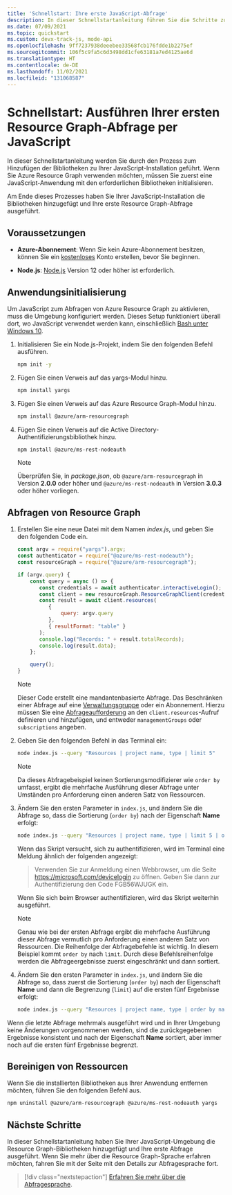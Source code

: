 ```yaml
---
title: 'Schnellstart: Ihre erste JavaScript-Abfrage'
description: In dieser Schnellstartanleitung führen Sie die Schritte zum Aktivieren der Resource Graph-Bibliothek für JavaScript und zum Ausführen Ihrer ersten Abfrage aus.
ms.date: 07/09/2021
ms.topic: quickstart
ms.custom: devx-track-js, mode-api
ms.openlocfilehash: 9ff7237938deeebee33568fcb176fdde1b2275ef
ms.sourcegitcommit: 106f5c9fa5c6d3498dd1cfe63181a7ed4125ae6d
ms.translationtype: HT
ms.contentlocale: de-DE
ms.lasthandoff: 11/02/2021
ms.locfileid: "131068587"
---
```

# <a name="quickstart-run-your-first-resource-graph-query-using-javascript"></a>Schnellstart: Ausführen Ihrer ersten Resource Graph-Abfrage per JavaScript

In dieser Schnellstartanleitung werden Sie durch den Prozess zum Hinzufügen der Bibliotheken zu Ihrer JavaScript-Installation geführt. Wenn Sie Azure Resource Graph verwenden möchten, müssen Sie zuerst eine JavaScript-Anwendung mit den erforderlichen Bibliotheken initialisieren.

Am Ende dieses Prozesses haben Sie Ihrer JavaScript-Installation die Bibliotheken hinzugefügt und Ihre erste Resource Graph-Abfrage ausgeführt.

## <a name="prerequisites"></a>Voraussetzungen

- **Azure-Abonnement**: Wenn Sie kein Azure-Abonnement besitzen, können Sie ein [kostenloses](https://azure.microsoft.com/free/) Konto erstellen, bevor Sie beginnen.

- **Node.js**: [Node.js](https://nodejs.org/) Version 12 oder höher ist erforderlich.

## <a name="application-initialization"></a>Anwendungsinitialisierung

Um JavaScript zum Abfragen von Azure Resource Graph zu aktivieren, muss die Umgebung konfiguriert werden. Dieses Setup funktioniert überall dort, wo JavaScript verwendet werden kann, einschließlich [Bash unter Windows 10](/windows/wsl/install-win10).

1. Initialisieren Sie ein Node.js-Projekt, indem Sie den folgenden Befehl ausführen.

   ```bash
   npm init -y
   ```

1. Fügen Sie einen Verweis auf das yargs-Modul hinzu.

   ```bash
   npm install yargs
   ```

1. Fügen Sie einen Verweis auf das Azure Resource Graph-Modul hinzu.

   ```bash
   npm install @azure/arm-resourcegraph
   ```

1. Fügen Sie einen Verweis auf die Active Directory-Authentifizierungsbibliothek hinzu.

   ```bash
   npm install @azure/ms-rest-nodeauth
   ```

   > [!NOTE]
   > Überprüfen Sie, in _package.json_, ob `@azure/arm-resourcegraph` in Version **2.0.0** oder höher und `@azure/ms-rest-nodeauth` in Version **3.0.3** oder höher vorliegen.

## <a name="query-the-resource-graph"></a>Abfragen von Resource Graph

1. Erstellen Sie eine neue Datei mit dem Namen _index.js_, und geben Sie den folgenden Code ein.

   ```javascript
   const argv = require("yargs").argv;
   const authenticator = require("@azure/ms-rest-nodeauth");
   const resourceGraph = require("@azure/arm-resourcegraph");

   if (argv.query) {
       const query = async () => {
          const credentials = await authenticator.interactiveLogin();
          const client = new resourceGraph.ResourceGraphClient(credentials);
          const result = await client.resources(
             {
                 query: argv.query
             },
             { resultFormat: "table" }
          );
          console.log("Records: " + result.totalRecords);
          console.log(result.data);
       };

       query();
   }
   ```

   > [!NOTE]
   > Dieser Code erstellt eine mandantenbasierte Abfrage. Das Beschränken einer Abfrage auf eine [Verwaltungsgruppe](../management-groups/overview.md) oder ein Abonnement. Hierzu müssen Sie eine [Abfrageaufforderung](/javascript/api/@azure/arm-resourcegraph/queryrequest) an den `client.resources`-Aufruf definieren und hinzufügen, und entweder `managementGroups` oder `subscriptions` angeben.

1. Geben Sie den folgenden Befehl in das Terminal ein:

   ```bash
   node index.js --query "Resources | project name, type | limit 5"
   ```

   > [!NOTE]
   > Da dieses Abfragebeispiel keinen Sortierungsmodifizierer wie `order by` umfasst, ergibt die mehrfache Ausführung dieser Abfrage unter Umständen pro Anforderung einen anderen Satz von Ressourcen.

1. Ändern Sie den ersten Parameter in `index.js`, und ändern Sie die Abfrage so, dass die Sortierung (`order by`) nach der Eigenschaft **Name** erfolgt:

   ```bash
   node index.js --query "Resources | project name, type | limit 5 | order by name asc"
   ```

   Wenn das Skript versucht, sich zu authentifizieren, wird im Terminal eine Meldung ähnlich der folgenden angezeigt:

   > Verwenden Sie zur Anmeldung einen Webbrowser, um die Seite https://microsoft.com/devicelogin zu öffnen. Geben Sie dann zur Authentifizierung den Code FGB56WJUGK ein.

   Wenn Sie sich beim Browser authentifizieren, wird das Skript weiterhin ausgeführt.

   > [!NOTE]
   > Genau wie bei der ersten Abfrage ergibt die mehrfache Ausführung dieser Abfrage vermutlich pro Anforderung einen anderen Satz von Ressourcen. Die Reihenfolge der Abfragebefehle ist wichtig. In diesem Beispiel kommt `order by` nach `limit`. Durch diese Befehlsreihenfolge werden die Abfrageergebnisse zuerst eingeschränkt und dann sortiert.

1. Ändern Sie den ersten Parameter in `index.js`, und ändern Sie die Abfrage so, dass zuerst die Sortierung (`order by`) nach der Eigenschaft **Name** und dann die Begrenzung (`limit`) auf die ersten fünf Ergebnisse erfolgt:

   ```bash
   node index.js --query "Resources | project name, type | order by name asc | limit 5"
   ```

Wenn die letzte Abfrage mehrmals ausgeführt wird und in Ihrer Umgebung keine Änderungen vorgenommenen werden, sind die zurückgegebenen Ergebnisse konsistent und nach der Eigenschaft **Name** sortiert, aber immer noch auf die ersten fünf Ergebnisse begrenzt.

## <a name="clean-up-resources"></a>Bereinigen von Ressourcen

Wenn Sie die installierten Bibliotheken aus Ihrer Anwendung entfernen möchten, führen Sie den folgenden Befehl aus.

```bash
npm uninstall @azure/arm-resourcegraph @azure/ms-rest-nodeauth yargs
```

## <a name="next-steps"></a>Nächste Schritte

In dieser Schnellstartanleitung haben Sie Ihrer JavaScript-Umgebung die Resource Graph-Bibliotheken hinzugefügt und Ihre erste Abfrage ausgeführt. Wenn Sie mehr über die Resource Graph-Sprache erfahren möchten, fahren Sie mit der Seite mit den Details zur Abfragesprache fort.

> [!div class="nextstepaction"]
> [Erfahren Sie mehr über die Abfragesprache](./concepts/query-language.md).
